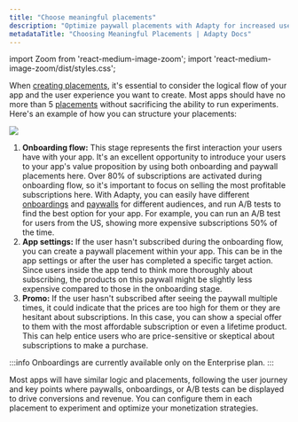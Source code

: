 ```yaml
---
title: "Choose meaningful placements"
description: "Optimize paywall placements with Adapty for increased user engagement and revenue."
metadataTitle: "Choosing Meaningful Placements | Adapty Docs"
---
```


import Zoom from 'react-medium-image-zoom';
import 'react-medium-image-zoom/dist/styles.css';

When [creating placements](create-placement), it's essential to consider the logical flow of your app and the user experience you want to create. Most apps should have no more than 5 [placements](placements) without sacrificing the ability to run experiments. Here's an example of how you can structure your placements:


<Zoom>
  <img src={require('./img/5b47c03-user-flow-placements_1.webp').default}
  style={{
    border: '1px solid #727272', /* border width and color */
    width: '700px', /* image width */
    display: 'block', /* for alignment */
    margin: '0 auto' /* center alignment */
  }}
/>
</Zoom>





1. **Onboarding flow:** This stage represents the first interaction your users have with your app. It's an excellent opportunity to introduce your users to your app's value proposition by using both onboarding and paywall placements here. Over 80% of subscriptions are activated during onboarding flow, so it's important to focus on selling the most profitable subscriptions here. With Adapty, you can easily have different [onboardings](https://adapty.io/docs/onboardings) and [paywalls](https://adapty.io/docs/paywalls) for different audiences, and run A/B tests to find the best option for your app. For example, you can run an A/B test for users from the US, showing more expensive subscriptions 50% of the time.
2. **App settings:** If the user hasn't subscribed during the onboarding flow, you can create a paywall placement within your app. This can be in the app settings or after the user has completed a specific target action. Since users inside the app tend to think more thoroughly about subscribing, the products on this paywall might be slightly less expensive compared to those in the onboarding stage.
3. **Promo:** If the user hasn't subscribed after seeing the paywall multiple times, it could indicate that the prices are too high for them or they are hesitant about subscriptions. In this case, you can show a special offer to them with the most affordable subscription or even a lifetime product. This can help entice users who are price-sensitive or skeptical about subscriptions to make a purchase.  

:::info
Onboardings are currently available only on the Enterprise plan.
:::

Most apps will have similar logic and placements, following the user journey and key points where paywalls, onboardings, or A/B tests can be displayed to drive conversions and revenue. You can configure them in each placement to experiment and optimize your monetization strategies.